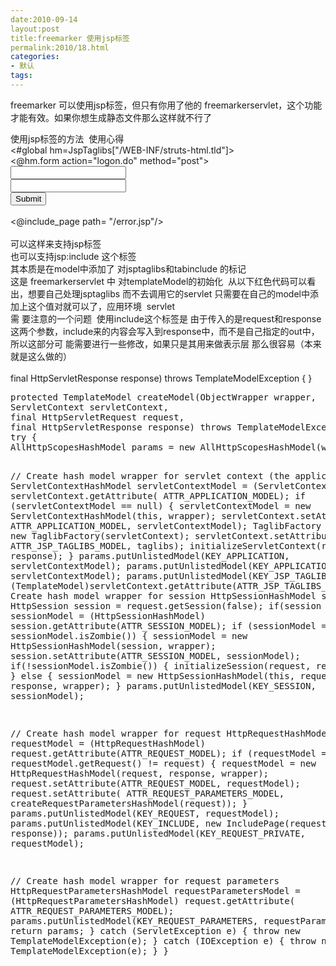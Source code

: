 ```yaml
---
date:2010-09-14
layout:post
title:freemarker 使用jsp标签
permalink:2010/18.html
categories:
- 默认
tags:
---
```



<p>
	freemarker 可以使用jsp标签，但只有你用了他的 freemarkerservlet，这个功能才能有效。如果你想生成静态文件那么这样就不行了
</p>
<p>
	使用jsp标签的方法&nbsp; 使用心得<br />
&lt;#global hm=JspTaglibs["/WEB-INF/struts-html.tld"]&gt;<br />
&lt;@hm.form action="logon.do" method="post"&gt;<br />
<input name="username" type="text" /><br />
<input name="password" type="password" /><br />
<input type="submit" name="submit" /><br />
<!--@hm.form--><br />
&lt;@include_page path= "/error.jsp"/&gt; <br />
<br />
可以这样来支持jsp标签 <br />
也可以支持jsp:include 这个标签 <br />
其本质是在model中添加了 对jsptaglibs和tabinclude 的标记<br />
这是 freemarkerservlet 中 对templateModel的初始化&nbsp; 从以下红色代码可以看出，想要自己处理jsptaglibs 而不去调用它的servlet 只需要在自己的model中添加上这个值对就可以了，应用环境&nbsp; servlet <br />
需 要注意的一个问题&nbsp; 使用include这个标签是 由于传入的是request和response这两个参数，include来的内容会写入到response中，而不是自己指定的out中，所以这部分可 能需要进行一些修改，如果只是其用来做表示层 那么很容易（本来就是这么做的）<br />
<br />
final HttpServletResponse response) throws TemplateModelException { }
<pre class="prettyprint lang-java linenums">protected TemplateModel createModel(ObjectWrapper wrapper,
ServletContext servletContext,
final HttpServletRequest request,
final HttpServletResponse response) throws TemplateModelException {
try {
AllHttpScopesHashModel params = new AllHttpScopesHashModel(wrapper, servletContext, request);

// Create hash model wrapper for servlet context (the application)
ServletContextHashModel servletContextModel =
(ServletContextHashModel) servletContext.getAttribute(
ATTR_APPLICATION_MODEL);
if (servletContextModel == null)
{
servletContextModel = new ServletContextHashModel(this, wrapper);
servletContext.setAttribute(
ATTR_APPLICATION_MODEL,
servletContextModel);
TaglibFactory taglibs = new TaglibFactory(servletContext);
servletContext.setAttribute(
ATTR_JSP_TAGLIBS_MODEL,
taglibs);
initializeServletContext(request, response);
}
params.putUnlistedModel(KEY_APPLICATION, servletContextModel);
params.putUnlistedModel(KEY_APPLICATION_PRIVATE, servletContextModel);
params.putUnlistedModel(KEY_JSP_TAGLIBS, (TemplateModel)servletContext.getAttribute(ATTR_JSP_TAGLIBS_MODEL)); 
// Create hash model wrapper for session
HttpSessionHashModel sessionModel;
HttpSession session = request.getSession(false);
if(session != null) {
sessionModel = (HttpSessionHashModel) session.getAttribute(ATTR_SESSION_MODEL);
if (sessionModel == null || sessionModel.isZombie()) {
sessionModel = new HttpSessionHashModel(session, wrapper);
session.setAttribute(ATTR_SESSION_MODEL, sessionModel);
if(!sessionModel.isZombie()) {
initializeSession(request, response);
}
}
}
else {
sessionModel = new HttpSessionHashModel(this, request, response, wrapper);
}
params.putUnlistedModel(KEY_SESSION, sessionModel);

// Create hash model wrapper for request
HttpRequestHashModel requestModel =
(HttpRequestHashModel) request.getAttribute(ATTR_REQUEST_MODEL);
if (requestModel == null || requestModel.getRequest() != request)
{
requestModel = new HttpRequestHashModel(request, response, wrapper);
request.setAttribute(ATTR_REQUEST_MODEL, requestModel);
request.setAttribute(
ATTR_REQUEST_PARAMETERS_MODEL,
createRequestParametersHashModel(request));
}
params.putUnlistedModel(KEY_REQUEST, requestModel);
params.putUnlistedModel(KEY_INCLUDE, new IncludePage(request, response)); 
params.putUnlistedModel(KEY_REQUEST_PRIVATE, requestModel);

// Create hash model wrapper for request parameters
HttpRequestParametersHashModel requestParametersModel =
(HttpRequestParametersHashModel) request.getAttribute(
ATTR_REQUEST_PARAMETERS_MODEL);
params.putUnlistedModel(KEY_REQUEST_PARAMETERS, requestParametersModel);
return params;
} catch (ServletException e) {
throw new TemplateModelException(e);
} catch (IOException e) {
throw new TemplateModelException(e);
}
}</pre>
</p>